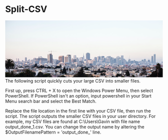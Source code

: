 # Split-CSV


![MarineGEO circle logo](https://github.com/nakulkundra/Split-CSV/blob/main/pexels-imustbedead-11491473.jpg)
The following script quickly cuts your large CSV into smaller files.

First up, press CTRL + X to open the Windows Power Menu, then select PowerShell. If PowerShell isn't an option, input powershell in your Start Menu search bar and select the Best Match.


Replace the file location in the first line with your CSV file, then run the script. The script outputs the smaller CSV files in your user directory. For example, my CSV files are found at C:\Users\Gavin with file name output_done_1.csv. You can change the output name by altering the $OutputFilenamePattern = 'output_done_' line.
